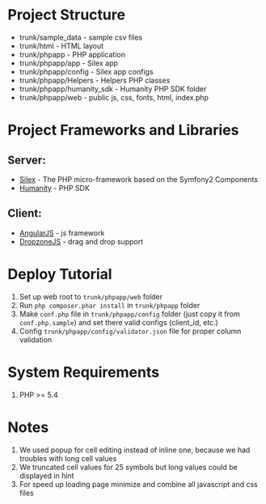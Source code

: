 Project Structure
=================
- trunk/sample_data - sample csv files
- trunk/html - HTML layout
- trunk/phpapp - PHP application
- trunk/phpapp/app - Silex app
- trunk/phpapp/config - Silex app configs
- trunk/phpapp/Helpers - Helpers PHP classes
- trunk/phpapp/humanity_sdk - Humanity PHP SDK folder
- trunk/phpapp/web - public js, css, fonts, html, index.php


Project Frameworks and Libraries
=================
## Server: 
- [Silex](http://silex.sensiolabs.org/) - The PHP micro-framework based on the Symfony2 Components
- [Humanity](https://github.com/humanityapp/php-sdk) - PHP SDK

## Client:
- [AngularJS](https://angularjs.org/) - js framework
- [DropzoneJS](http://www.dropzonejs.com/) - drag and drop support


Deploy Tutorial
=================
1. Set up web root to ```trunk/phpapp/web``` folder
2. Run ```php composer.phar install``` in ```trunk/phpapp``` folder
3. Make ```conf.php``` file in ```trunk/phpapp/config``` folder (just copy it from ```conf.php.sample```) and set there valid configs (client_id, etc.)
4. Config ```trunk/phpapp/config/validator.json``` file for proper column validation


System Requirements
=================
1. PHP >= 5.4


Notes
=================
1. We used popup for cell editing instead of inline one, because we had troubles with long cell values
2. We truncated cell values for 25 symbols but long values could be displayed in hint
3. For speed up loading page minimize and combine all javascript and css files